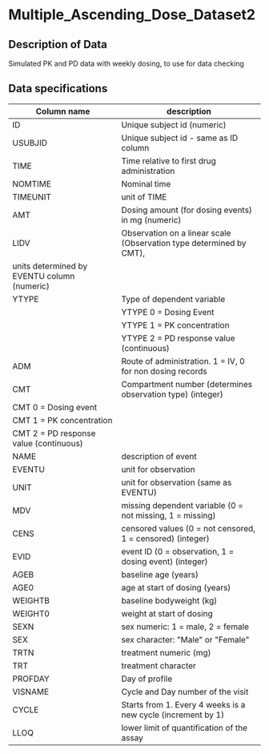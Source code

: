 # Multiple_Ascending_Dose_Dataset2 

## Description of Data

Simulated PK and PD data with weekly dosing, to use for data checking

## Data specifications

Column name | description
------------|------------
ID | Unique subject id (numeric)
USUBJID | Unique subject id - same as ID column
TIME | Time relative to first drug administration
NOMTIME | Nominal time
TIMEUNIT | unit of TIME
AMT | Dosing amount (for dosing events) in mg (numeric)
LIDV | Observation on a linear scale (Observation type determined by CMT), 
 | units determined by EVENTU column (numeric)
YTYPE | Type of dependent variable
      | YTYPE 0 = Dosing Event
      | YTYPE 1 = PK concentration
      | YTYPE 2 = PD response value (continuous)
ADM | Route of administration.  1 = IV, 0 for non dosing records
CMT | Compartment number (determines observation type) (integer)
   | CMT 0 = Dosing event
   | CMT 1 = PK concentration
   | CMT 2 = PD response value (continuous)
NAME | description of event
EVENTU  | unit for observation
UNIT | unit for observation (same as EVENTU)
MDV | missing dependent variable (0 = not missing, 1 = missing)
CENS | censored values (0 = not censored, 1 = censored) (integer)
EVID | event ID  (0 = observation, 1 = dosing event) (integer)
AGEB | baseline age (years)
AGE0 | age at start of dosing (years)
WEIGHTB | baseline bodyweight (kg)
WEIGHT0 | weight at start of dosing
SEXN | sex numeric: 1 = male, 2 = female
SEX | sex character: "Male" or "Female"
TRTN | treatment numeric (mg)
TRT | treatment character
PROFDAY | Day of profile
VISNAME | Cycle and Day number of the visit
CYCLE | Starts from 1.  Every 4 weeks is a new cycle (increment by 1)
LLOQ | lower limit of quantification of the assay
